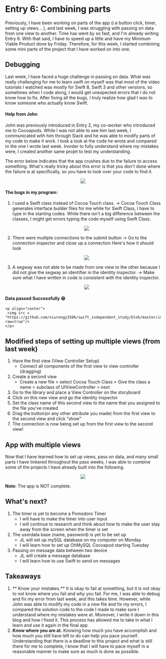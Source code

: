 # Entry 6: Combining parts
Previously, I have been working on parts of the app (i.e button click, timer, setting up views... ), and last week, I was struggling with passing on data from one view to another. Time has went by so fast, and I'm already writing Entry 6. With that said, I have to speed up a little and have my Minimum Viable Product done by Friday. Therefore, for this week, I started combining some mini parts of the project that I have worked on into one. 

## Debugging
Last week, I have faced a huge challenge in passing on data. What was really challenging for me to learn swift on myself was that most of the video tutorials I watched was mostly for Swift 8, Swift 3 and other versions, so sometimes when I code along, I would get unexpected errors that I do not know how to fix. After fixing all the bugs, I truly realize how glad I was to know someone who actually know Swift. 

#### Help from John
John was previously introduced in Entry 2, my co-worker who introduced me to Cocoapods. While I was not able to see him last week, I communicated with him through Slack and he was able to modify parts of my code to make it work. I took a look at the code he wrote and compared to the one I wrote last week. Inorder to fully understand where my mistakes were, I created another same projet to test my understanding. 

The error below indicates that the app crushes due to the failure to access something. What's really tricky about this error is that you don't done where the failure is at specifically, so you have to look over your code to find it. 
 <p align="center">
    <img src = "https://raw.githubusercontent.com/xiurongy3506/swift_independent_study/master/img/signal.png"/>
    </p> 

#### The bugs in my program:   

1. I used a Swift class instead of Cocoa Touch class. 
    -> Cocoa Touch Class generates interface builder files for me while for Swift Class, I have to type in the starting codes. While there isn't a big difference between the classes, I might get errors typing the code myself using Swift Class.  

    <p align="center">
    <img src = "https://raw.githubusercontent.com/xiurongy3506/swift_independent_study/master/img/class.png"/>
    </p> 
2. There were multiple connections to the submit button 
    -> Go to the connection inspector and close up a connection
    Here's how it should look

    <p align="center">
    <img src = "https://raw.githubusercontent.com/xiurongy3506/swift_independent_study/master/img/connection.png"/>
    </p> 
3. A segway was not able to be made from one view to the other because I did not give the segway an identifier in the identity inspector. 
    -> Make sure what I have written in code is consistent with the identity inspector.

     <p align="center">
        <img src = "https://raw.githubusercontent.com/xiurongy3506/swift_independent_study/master/img/identify.png"/>
     </p> 

#### Data passed Successfully :satisfied:
    <p align="center">
     <img src = "https://github.com/xiurongy3506/swift_independent_study/blob/master/img/passdata.gif?raw=true"/>
    </p>    


## Modified steps of setting up multiple views (from last week)   
1. Have the first view (View Controller Setup)  
    - Connect all components of the first view to view controller (dragging)
2. Create a second view 
    - Create a new file > select Cocoa Touch Class > Give the class a name > subclass of UIViewController > next  
3. Go to the library and place a View Controller on the storyboard
4. Click on this new view and go the identity inspector
5. Set the class name of this second view to the name that you assigned to the file you've created 
5. Drag the button(or any other attribute you made) from the first view to the second view and click “show”
6. The connection is now being set up from the first view to the second view!

## App with multiple views
Now that I have learned how to set up views, pass on data, and many small parts I have tinkered throughout the pass weeks, I was able to combine some of the projects I have already built into the following.   
    <p align="center">
        <img src = "https://github.com/xiurongy3506/swift_independent_study/blob/master/img/appsetup.gif?raw=true"/>
    </p>    

**Note**: The app is NOT complete. 

## What's next?  
1. The timer is yet to become a Pomodoro Timer
    - I will have to make the timer into user input
    - I will continue to research and think about how to make the user stay away from the screen when the timer is set
2. The userdata base (name, password) is yet to be set up
    - JL will set up mySQL database on my computer on Monday
    - I will learn how to set up OhMySQL Cocoapod starting Tuesday 
3. Passing on message data between two device
    - JL will create a message database
    - I will learn how to use Swift to send on messages

## Takeaways  
1. ** Know your mistakes.** It is okay to fail at something, but it is not okay to not know where you fail and why you fail. For me, I was able to debug and fix my error from last week, and this takes time. However, while John was able to modify my code in a new file and fix my errors, I compared the solution code to the code I made to make sure I understand where my mistakes were at. Moreover, I write it down in this blog and how I fixed it. This process has allowed me to take in what I learn and use it again in the final app. 
2. **Know where you are at.** Knowing how much you have accomplish and how much you still have left to do can help you pace yourself. Understanding that there is a deadline to this project and what is still there for me to complete, I know that I will have to pace myself in a reasonable manner to make sure as much is done as possible.

